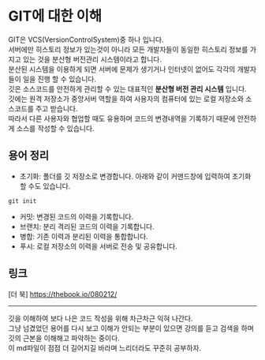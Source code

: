 
# GIT에 대한 이해
GIT은 VCS(VersionControlSystem)중 하나 입니다.<br>
서버에만 히스토리 정보가 있는것이 아니라 모든 개발자들이 동일한 히스토리 정보를 가지고 있는 것을 분산형 버전관리 시스템이라고 합니다.<br>
분산된 시스템을 이용하게 되면 서버에 문제가 생기거나 인터넷이 없어도 각각의 개발자 들이 일을 진행 할 수 있습니다.<br>
깃은 소스코드를 안전하게 관리할 수 있는 대표적인 **분산형 버전 관리 시스템** 입니다.<br>
깃에는 원격 저장소가 중앙서버 역할을 하여 사용자의 컴퓨터에 있는 로컬 저장소와 소스코드를 주고 받습니다.<br>
따라서 다른 사용자와 협업할 때도 유용하며 코드의 변경내역을 기록하기 때문에 안전하게 소스를 작성할 수 있습니다.
</p>

## 용어 정리
* 초기화: 폴더를 깃 저장소로 변경합니다. 아래와 같이 커맨드창에 입력하여 초기화 할 수도 있습니다.
```
git init
```
* 커밋: 변경된 코드의 이력을 기록합니다.
* 브랜치: 분리 격리된 코드의 이력을 기록합니다.
* 병합: 기존 이력과 분리된 이력을 통합합니다.
* 푸시: 로컬 저장소의 이력을 서버로 전송 및 공유합니다.

## 링크

[더 북] https://thebook.io/080212/

---
깃을 이해하여 보다 나은 코드 작성을 위해 차근차근 익혀 나간다.<br>
그냥 넘겼었던 용어를 다시 보고 이해가 안되는 부분이 있으면 강의를 듣고 검색을 하며<br>
깃의 근본을 이해해고 파악하는 중이다.<br>
이 md파일이 점점 더 길어지길 바라며 느리더라도 꾸준히 공부하자.
